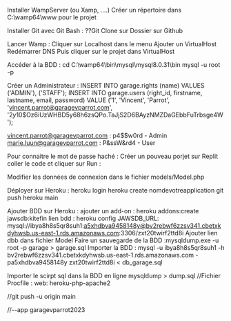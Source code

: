Installer WampServer (ou Xamp, ....)
Créer un répertoire dans C:\wamp64\www pour le projet

Installer Git avec Git Bash : 
??Git Clone sur Dossier sur Github

Lancer Wamp : Cliquer sur Localhost dans le menu
Ajouter un VirtualHost
Redémarrer DNS
Puis cliquer sur le projet dans VirtualHost

Accéder à la BDD : 
cd C:\wamp64\bin\mysql\mysql8.0.31\bin
mysql -u root -p

Créer un Administrateur : 
INSERT INTO garage.rights (name) VALUES
('ADMIN'),
('STAFF');
INSERT INTO garage.users (right_id, firstname, lastname, email, password) VALUE
('1', 'Vincent', 'Parrot', 'vincent.parrot@garagevparrot.com', '$2y$10$Oz6iUzWHBD5y68h6zsQPo.TaJjS2D6BAyzNMZDaGEbbFuTrbsge4W');

vincent.parrot@garagevparrot.com : p4$$w0rd - Admin
marie.luun@garagevparrot.com : P&ssW&rd4 - User

Pour connaitre le mot de passe haché : 
Créer un pouveau porjet sur Replit coller le code et cliquer sur Run : 
<?php
$password = 'P&ssW&rd4';
$encrypted_password = password_hash($password, PASSWORD_BCRYPT);
echo $encrypted_password;
?>

Modifier les données de connexion dans le fichier models/Model.php

Déployer sur Heroku : 
heroku login
heroku create nomdevotreapplication
git push heroku main

Ajouter BDD sur Heroku : 
ajouter un add-on : heroku addons:create jawsdb:kitefin
lien bdd : heroku config
JAWSDB_URL: mysql://ibya8h8s5qr8suh1:a5xhdbva9458148y@bv2rebwf6zzsv341.cbetxkdyhwsb.us-east-1.rds.amazonaws.com:3306/zxt20twirf2ttd8i
Ajouter lien dbb dans fichier Model
Faire un sauvegarde de la BDD :mysqldump.exe -u root -p garage > garage.sql
Importer la BDD : mysql -u ibya8h8s5qr8suh1 -h bv2rebwf6zzsv341.cbetxkdyhwsb.us-east-1.rds.amazonaws.com -pa5xhdbva9458148y zxt20twirf2ttd8i < db_garage.sql

Importer le scirpt sql dans la BDD en ligne
mysqldump > dump.sql
//Fichier Procfile : 
web: heroku-php-apache2

//git push -u origin main

//--app garagevparrot2023





 


